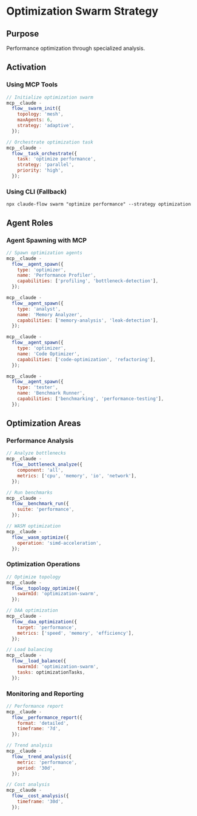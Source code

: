 # Optimization Swarm Strategy

## Purpose

Performance optimization through specialized analysis.

## Activation

### Using MCP Tools

```javascript
// Initialize optimization swarm
mcp__claude -
  flow__swarm_init({
    topology: 'mesh',
    maxAgents: 6,
    strategy: 'adaptive',
  });

// Orchestrate optimization task
mcp__claude -
  flow__task_orchestrate({
    task: 'optimize performance',
    strategy: 'parallel',
    priority: 'high',
  });
```

### Using CLI (Fallback)

`npx claude-flow swarm "optimize performance" --strategy optimization`

## Agent Roles

### Agent Spawning with MCP

```javascript
// Spawn optimization agents
mcp__claude -
  flow__agent_spawn({
    type: 'optimizer',
    name: 'Performance Profiler',
    capabilities: ['profiling', 'bottleneck-detection'],
  });

mcp__claude -
  flow__agent_spawn({
    type: 'analyst',
    name: 'Memory Analyzer',
    capabilities: ['memory-analysis', 'leak-detection'],
  });

mcp__claude -
  flow__agent_spawn({
    type: 'optimizer',
    name: 'Code Optimizer',
    capabilities: ['code-optimization', 'refactoring'],
  });

mcp__claude -
  flow__agent_spawn({
    type: 'tester',
    name: 'Benchmark Runner',
    capabilities: ['benchmarking', 'performance-testing'],
  });
```

## Optimization Areas

### Performance Analysis

```javascript
// Analyze bottlenecks
mcp__claude -
  flow__bottleneck_analyze({
    component: 'all',
    metrics: ['cpu', 'memory', 'io', 'network'],
  });

// Run benchmarks
mcp__claude -
  flow__benchmark_run({
    suite: 'performance',
  });

// WASM optimization
mcp__claude -
  flow__wasm_optimize({
    operation: 'simd-acceleration',
  });
```

### Optimization Operations

```javascript
// Optimize topology
mcp__claude -
  flow__topology_optimize({
    swarmId: 'optimization-swarm',
  });

// DAA optimization
mcp__claude -
  flow__daa_optimization({
    target: 'performance',
    metrics: ['speed', 'memory', 'efficiency'],
  });

// Load balancing
mcp__claude -
  flow__load_balance({
    swarmId: 'optimization-swarm',
    tasks: optimizationTasks,
  });
```

### Monitoring and Reporting

```javascript
// Performance report
mcp__claude -
  flow__performance_report({
    format: 'detailed',
    timeframe: '7d',
  });

// Trend analysis
mcp__claude -
  flow__trend_analysis({
    metric: 'performance',
    period: '30d',
  });

// Cost analysis
mcp__claude -
  flow__cost_analysis({
    timeframe: '30d',
  });
```
